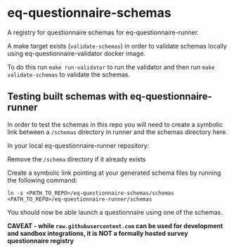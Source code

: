 # eq-questionnaire-schemas

A registry for questionnaire schemas for eq-questionnaire-runner.

A make target exists (`validate-schemas`) in order to validate schemas locally using eq-questionnaire-validator docker image.

To do this run `make run-validator` to run the validator and then run `make validate-schemas` to validate the schemas.

## Testing built schemas with eq-questionnaire-runner

In order to test the schemas in this repo you will need to create a symbolic link between a `/schemas` directory in runner and the schemas directory here. 

In your local eq-questionnaire-runner repository:

Remove the `/schema` directory if it already exists

Create a symbolic link pointing at your generated schema files by running the following command:
```
ln -s <PATH_TO_REPO>/eq-questionnaire-schemas/schemas <PATH_TO_REPO>/eq-questionnaire-runner/schemas
```
You should now be able launch a questionnaire using one of the schemas.

**CAVEAT - while `raw.githubusercontent.com` can be used for development and sandbox integrations, it is NOT a formally hosted survey questionnaire registry**
